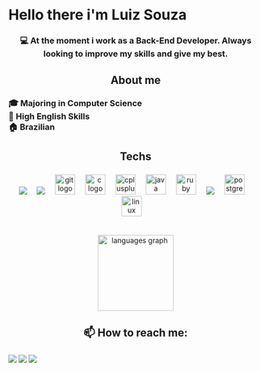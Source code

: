 <h1 align="left">Hello there i'm Luiz Souza</h1>

###

<h3 align="center">💻 At the moment i work as a Back-End Developer. Always looking to improve my skills and give my best.</h3>

###

<h2 align="center">About me</h2>

###

<h3 align="left">🎓 Majoring in Computer Science<br>🎯 High English Skills <br>🏠 Brazilian</p>

###


<h2 align="center">Techs</h2>

###
###

<div align="center">
  <img src="https://cdn.jsdelivr.net/gh/devicons/devicon@latest/icons/html5/html5-original.svg" />
  <img width="12" />
  <img src="https://cdn.jsdelivr.net/gh/devicons/devicon@latest/icons/css3/css3-original.svg" />
  <img width="12" />
  <img src="https://cdn.jsdelivr.net/gh/devicons/devicon/icons/git/git-original.svg" height="40" alt="git logo"  />
  <img width="12" />
  <img src="https://cdn.jsdelivr.net/gh/devicons/devicon/icons/c/c-original.svg" height="40" alt="c logo"  />
  <img width="12" />
  <img src="https://cdn.jsdelivr.net/gh/devicons/devicon/icons/cplusplus/cplusplus-original.svg" height="40" alt="cplusplus logo"  />
  <img width="12" />
  <img src="https://cdn.jsdelivr.net/gh/devicons/devicon/icons/java/java-original.svg" height="40" alt="java logo"  />
  <img width="12" />
  <img src="https://cdn.jsdelivr.net/gh/devicons/devicon/icons/ruby/ruby-original.svg" height="40" alt="ruby logo"  />
  <img width="12" />
  <img src="https://cdn.jsdelivr.net/gh/devicons/devicon@latest/icons/rails/rails-plain-wordmark.svg" />
  <img width="12" />
  <img src="https://cdn.jsdelivr.net/gh/devicons/devicon/icons/postgresql/postgresql-original.svg" height="40" alt="postgresql logo"  />
  <img width="12" />
  <img src="https://cdn.jsdelivr.net/gh/devicons/devicon/icons/linux/linux-original.svg" height="40" alt="linux logo"  />
  <img width="12" />
  <div align="center">
    <br>
    <br>
  <img src="https://github-readme-stats.vercel.app/api/top-langs?username=luizsouzadev&locale=en&hide_title=false&layout=compact&card_width=320&langs_count=5&theme=dracula&hide_border=false&order=2" height="150" alt="languages graph"  />
</div>

###

</div>

###

<h2 align="center">📫 How to reach me:</h2>

###

<div>
          <a href="https://www.instagram.com/luizsza_/" target="_blank"><img src="https://img.shields.io/badge/-Instagram-%23E4405F?style=for-the-badge&logo=instagram&logoColor=white" target="_blank"></a>
          <a href = "mailto:luiz27souza11@gmail.com"><img src="https://img.shields.io/badge/Gmail-D14836?style=for-the-badge&logo=gmail&logoColor=white" target="_blank"></a>
          <a href="https://www.linkedin.com/in/luiz-souza2711/" target="_blank"><img src="https://img.shields.io/badge/-LinkedIn-%230077B5?style=for-the-badge&logo=linkedin&logoColor=white" target="_blank"></a>   
</div>
